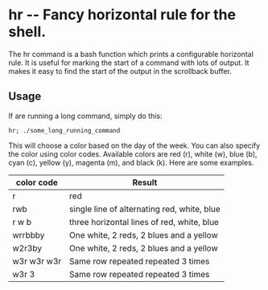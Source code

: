 # hr -- Fancy horizontal rule for the shell.

The hr command is a bash function which prints a configurable horizontal rule.
It is useful for marking the start of a command with lots of output. It makes it
easy to find the start of the output in the scrollback buffer.

## Usage

If are running a long command, simply do this:

```
hr; ./some_long_running_command
```

This will choose a color based on the day of the week. You can also specify the
color using color codes. Available colors are red (r), white (w), blue (b), cyan
(c), yellow (y), magenta (m), and black (k). Here are some examples.

color code  | Result
----------- | -------------------------------------------
r           | red
rwb         | single line of alternating red, white, blue
r w b       | three horizontal lines of red, white, blue
wrrbbby     | One white, 2 reds, 2 blues and a yellow
w2r3by      | One white, 2 reds, 2 blues and a yellow
w3r w3r w3r | Same row repeated repeated 3 times
w3r 3       | Same row repeated repeated 3 times

